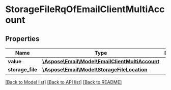 # StorageFileRqOfEmailClientMultiAccount

## Properties
Name | Type | Description | Notes
------------ | ------------- | ------------- | -------------
**value** | [**\Aspose\Email\Model\EmailClientMultiAccount**](EmailClientMultiAccount.md) |  | [optional] 
**storage_file** | [**\Aspose\Email\Model\StorageFileLocation**](StorageFileLocation.md) |  | [optional] 



[[Back to Model list]](README.md#documentation-for-models) [[Back to API list]](README.md#documentation-for-api-endpoints) [[Back to README]](README.md)


